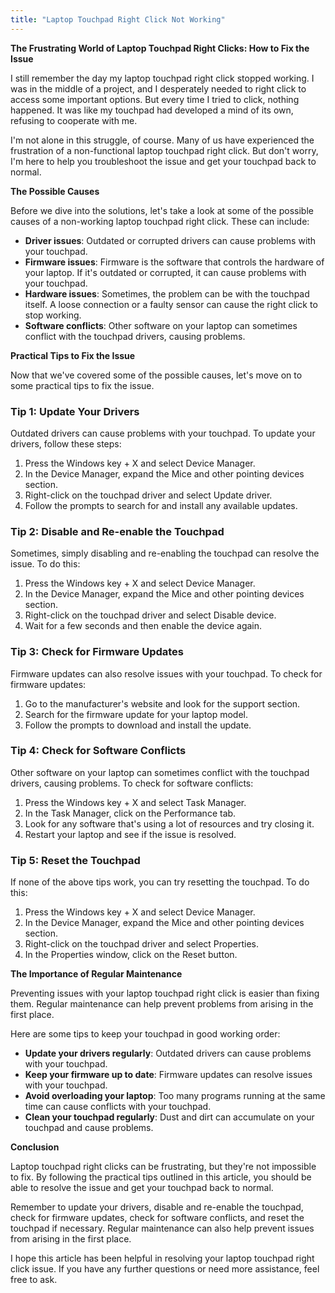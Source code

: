 ```yaml
---
title: "Laptop Touchpad Right Click Not Working"
---
```


**The Frustrating World of Laptop Touchpad Right Clicks: How to Fix the Issue**

I still remember the day my laptop touchpad right click stopped working. I was in the middle of a project, and I desperately needed to right click to access some important options. But every time I tried to click, nothing happened. It was like my touchpad had developed a mind of its own, refusing to cooperate with me.

I'm not alone in this struggle, of course. Many of us have experienced the frustration of a non-functional laptop touchpad right click. But don't worry, I'm here to help you troubleshoot the issue and get your touchpad back to normal.

**The Possible Causes**

Before we dive into the solutions, let's take a look at some of the possible causes of a non-working laptop touchpad right click. These can include:

*   **Driver issues**: Outdated or corrupted drivers can cause problems with your touchpad.
*   **Firmware issues**: Firmware is the software that controls the hardware of your laptop. If it's outdated or corrupted, it can cause problems with your touchpad.
*   **Hardware issues**: Sometimes, the problem can be with the touchpad itself. A loose connection or a faulty sensor can cause the right click to stop working.
*   **Software conflicts**: Other software on your laptop can sometimes conflict with the touchpad drivers, causing problems.

**Practical Tips to Fix the Issue**

Now that we've covered some of the possible causes, let's move on to some practical tips to fix the issue.

### Tip 1: Update Your Drivers

Outdated drivers can cause problems with your touchpad. To update your drivers, follow these steps:

1.  Press the Windows key + X and select Device Manager.
2.  In the Device Manager, expand the Mice and other pointing devices section.
3.  Right-click on the touchpad driver and select Update driver.
4.  Follow the prompts to search for and install any available updates.

### Tip 2: Disable and Re-enable the Touchpad

Sometimes, simply disabling and re-enabling the touchpad can resolve the issue. To do this:

1.  Press the Windows key + X and select Device Manager.
2.  In the Device Manager, expand the Mice and other pointing devices section.
3.  Right-click on the touchpad driver and select Disable device.
4.  Wait for a few seconds and then enable the device again.

### Tip 3: Check for Firmware Updates

Firmware updates can also resolve issues with your touchpad. To check for firmware updates:

1.  Go to the manufacturer's website and look for the support section.
2.  Search for the firmware update for your laptop model.
3.  Follow the prompts to download and install the update.

### Tip 4: Check for Software Conflicts

Other software on your laptop can sometimes conflict with the touchpad drivers, causing problems. To check for software conflicts:

1.  Press the Windows key + X and select Task Manager.
2.  In the Task Manager, click on the Performance tab.
3.  Look for any software that's using a lot of resources and try closing it.
4.  Restart your laptop and see if the issue is resolved.

### Tip 5: Reset the Touchpad

If none of the above tips work, you can try resetting the touchpad. To do this:

1.  Press the Windows key + X and select Device Manager.
2.  In the Device Manager, expand the Mice and other pointing devices section.
3.  Right-click on the touchpad driver and select Properties.
4.  In the Properties window, click on the Reset button.

**The Importance of Regular Maintenance**

Preventing issues with your laptop touchpad right click is easier than fixing them. Regular maintenance can help prevent problems from arising in the first place.

Here are some tips to keep your touchpad in good working order:

*   **Update your drivers regularly**: Outdated drivers can cause problems with your touchpad.
*   **Keep your firmware up to date**: Firmware updates can resolve issues with your touchpad.
*   **Avoid overloading your laptop**: Too many programs running at the same time can cause conflicts with your touchpad.
*   **Clean your touchpad regularly**: Dust and dirt can accumulate on your touchpad and cause problems.

**Conclusion**

Laptop touchpad right clicks can be frustrating, but they're not impossible to fix. By following the practical tips outlined in this article, you should be able to resolve the issue and get your touchpad back to normal.

Remember to update your drivers, disable and re-enable the touchpad, check for firmware updates, check for software conflicts, and reset the touchpad if necessary. Regular maintenance can also help prevent issues from arising in the first place.

I hope this article has been helpful in resolving your laptop touchpad right click issue. If you have any further questions or need more assistance, feel free to ask.